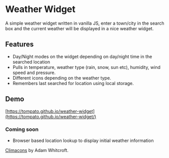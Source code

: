 # Weather Widget
A simple weather widget written in vanilla JS, enter a town/city in the search box and the current weather will be displayed in a nice weather widget.

## Features
* Day/Night modes on the widget depending on day/night time in the searched location
* Pulls in temperature, weather type (rain, snow, sun etc), humidity, wind speed and pressure.
* Different icons depending on the weather type.
* Remembers last searched for location using local storage.

## Demo
[https://tompato.github.io/weather-widget](https://tompato.github.io/weather-widget/)

### Coming soon
* Browser based location lookup to display initial weather information

[Climacons](https://thenounproject.com/adamwhitcroft/collection/climacons/) by Adam Whitcroft.
